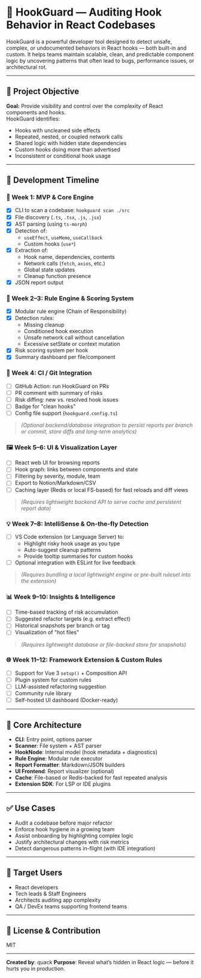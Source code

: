 # 🧠 HookGuard — Auditing Hook Behavior in React Codebases

HookGuard is a powerful developer tool designed to detect unsafe, complex, or undocumented behaviors in React hooks — both built-in and custom. It helps teams maintain scalable, clean, and predictable component logic by uncovering patterns that often lead to bugs, performance issues, or architectural rot.

---

## 🚀 Project Objective

**Goal:** Provide visibility and control over the complexity of React components and hooks.  
HookGuard identifies:

- Hooks with uncleaned side effects
- Repeated, nested, or coupled network calls
- Shared logic with hidden state dependencies
- Custom hooks doing more than advertised
- Inconsistent or conditional hook usage

---

## 📅 Development Timeline

### 🧪 Week 1: MVP & Core Engine

- [x] CLI to scan a codebase: `hookguard scan ./src`
- [x] File discovery (`.ts`, `.tsx`, `.js`, `.jsx`)
- [x] AST parsing (using `ts-morph`)
- [x] Detection of:
  - `useEffect`, `useMemo`, `useCallback`
  - Custom hooks (`use*`)
- [x] Extraction of:
  - Hook name, dependencies, contents
  - Network calls (`fetch`, `axios`, etc.)
  - Global state updates
  - Cleanup function presence
- [x] JSON report output

### 🧠 Week 2–3: Rule Engine & Scoring System

- [x] Modular rule engine (Chain of Responsibility)
- [x] Detection rules:
  - Missing cleanup
  - Conditioned hook execution
  - Unsafe network call without cancellation
  - Excessive setState or context mutation
- [x] Risk scoring system per hook
- [x] Summary dashboard per file/component

### 🔁 Week 4: CI / Git Integration

- [ ] GitHub Action: run HookGuard on PRs
- [ ] PR comment with summary of risks
- [ ] Risk diffing: new vs. resolved hook issues
- [ ] Badge for "clean hooks"
- [ ] Config file support (`hookguard.config.ts`)

> _(Optional backend/database integration to persist reports per branch or commit, store diffs and long-term analytics)_

### 🖼️ Week 5–6: UI & Visualization Layer

- [ ] React web UI for browsing reports
- [ ] Hook graph: links between components and state
- [ ] Filtering by severity, module, team
- [ ] Export to Notion/Markdown/CSV
- [ ] Caching layer (Redis or local FS-based) for fast reloads and diff views

> _(Requires lightweight backend API to serve cache and persistent report data)_

### 💡 Week 7–8: IntelliSense & On-the-fly Detection

- [ ] VS Code extension (or Language Server) to:
  - Highlight risky hook usage as you type
  - Auto-suggest cleanup patterns
  - Provide tooltip summaries for custom hooks
- [ ] Optional integration with ESLint for live feedback

> _(Requires bundling a local lightweight engine or pre-built ruleset into the extension)_

### 📊 Week 9–10: Insights & Intelligence

- [ ] Time-based tracking of risk accumulation
- [ ] Suggested refactor targets (e.g. extract effect)
- [ ] Historical snapshots per branch or tag
- [ ] Visualization of "hot files"

> _(Requires lightweight database or file-backed store for snapshots)_

### 🌐 Week 11–12: Framework Extension & Custom Rules

- [ ] Support for Vue 3 `setup()` + Composition API
- [ ] Plugin system for custom rules
- [ ] LLM-assisted refactoring suggestion
- [ ] Community rule library
- [ ] Self-hosted UI dashboard (Docker-ready)

---

## 🧱 Core Architecture

- **CLI**: Entry point, options parser
- **Scanner**: File system + AST parser
- **HookNode**: Internal model (hook metadata + diagnostics)
- **Rule Engine**: Modular rule executor
- **Report Formatter**: Markdown/JSON builders
- **UI Frontend**: Report visualizer (optional)
- **Cache**: File-based or Redis-backed for fast repeated analysis
- **Extension SDK**: For LSP or IDE plugins

---

## ✅ Use Cases

- Audit a codebase before major refactor
- Enforce hook hygiene in a growing team
- Assist onboarding by highlighting complex logic
- Justify architectural changes with risk metrics
- Detect dangerous patterns in-flight (with IDE integration)

---

## 👥 Target Users

- React developers
- Tech leads & Staff Engineers
- Architects auditing app complexity
- QA / DevEx teams supporting frontend teams

---

## 📎 License & Contribution

MIT

---

**Created by**: quack
**Purpose**: Reveal what’s hidden in React logic — before it hurts you in production.

